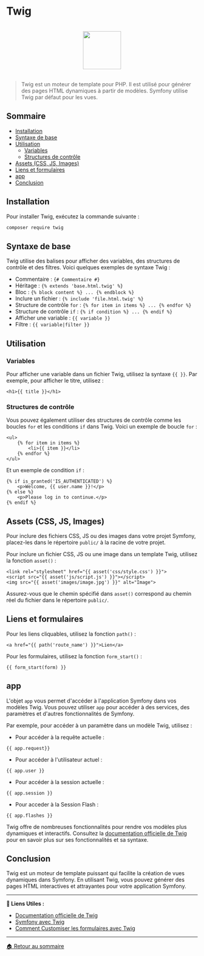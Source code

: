 # Twig

<br>

<center>
<img src="https://symfony.com/logos/symfony_black_03.png" width="100">
</center>

<br>

> Twig est un moteur de template pour PHP. Il est utilisé pour générer des pages HTML dynamiques à partir de modèles. Symfony utilise Twig par défaut pour les vues.

## Sommaire

-   [Installation](#installation)
-   [Syntaxe de base](#syntaxe-de-base)
-   [Utilisation](#utilisation)
    -   [Variables](#variables)
    -   [Structures de contrôle](#structures-de-contrôle)
-   [Assets (CSS, JS, Images)](#assets-css-js-images)
-   [Liens et formulaires](#liens-et-formulaires)
-   [app](#app)
-   [Conclusion](#conclusion)

## Installation

Pour installer Twig, exécutez la commande suivante :

```bash
composer require twig
```

## Syntaxe de base

Twig utilise des balises pour afficher des variables, des structures de contrôle et des filtres. Voici quelques exemples de syntaxe Twig :

-   Commentaire : `{# Commentaire #}`
-   Héritage : `{% extends 'base.html.twig' %}`
-   Bloc : `{% block content %} ... {% endblock %}`
-   Inclure un fichier : `{% include 'file.html.twig' %}`
-   Structure de contrôle `for` : `{% for item in items %} ... {% endfor %}`
-   Structure de contrôle `if` : `{% if condition %} ... {% endif %}`
-   Afficher une variable : `{{ variable }}`
-   Filtre : `{{ variable|filter }}`

## Utilisation

### Variables

Pour afficher une variable dans un fichier Twig, utilisez la syntaxe `{{ }}`. Par exemple, pour afficher le titre, utilisez :

```twig
<h1>{{ title }}</h1>
```

### Structures de contrôle

Vous pouvez également utiliser des structures de contrôle comme les boucles `for` et les conditions `if` dans Twig. Voici un exemple de boucle `for` :

```twig
<ul>
    {% for item in items %}
        <li>{{ item }}</li>
    {% endfor %}
</ul>
```

Et un exemple de condition `if` :

```twig
{% if is_granted('IS_AUTHENTICATED') %}
    <p>Welcome, {{ user.name }}!</p>
{% else %}
    <p>Please log in to continue.</p>
{% endif %}
```

## Assets (CSS, JS, Images)

Pour inclure des fichiers CSS, JS ou des images dans votre projet Symfony, placez-les dans le répertoire `public/` à la racine de votre projet.

Pour inclure un fichier CSS, JS ou une image dans un template Twig, utilisez la fonction `asset()` :

```twig
<link rel="stylesheet" href="{{ asset('css/style.css') }}">
<script src="{{ asset('js/script.js') }}"></script>
<img src="{{ asset('images/image.jpg') }}" alt="Image">
```

Assurez-vous que le chemin spécifié dans `asset()` correspond au chemin réel du fichier dans le répertoire `public/`.

## Liens et formulaires

Pour les liens cliquables, utilisez la fonction `path()` :

```twig
<a href="{{ path('route_name') }}">Lien</a>
```

Pour les formulaires, utilisez la fonction `form_start()` :

```twig
{{ form_start(form) }}
```

## app

L'objet `app` vous permet d'accéder à l'application Symfony dans vos modèles Twig. Vous pouvez utiliser `app` pour accéder à des services, des paramètres et d'autres fonctionnalités de Symfony.

Par exemple, pour accéder à un paramètre dans un modèle Twig, utilisez :

-   Pour accéder à la requête actuelle :

```twig
{{ app.request}}
```

-   Pour accéder à l'utilisateur actuel :

```twig
{{ app.user }}
```

-   Pour accéder à la session actuelle :

```twig
{{ app.session }}
```

-   Pour acceder à la Session Flash :

```twig
{{ app.flashes }}
```

Twig offre de nombreuses fonctionnalités pour rendre vos modèles plus dynamiques et interactifs. Consultez la [documentation officielle de Twig](https://twig.symfony.com/doc/3.x/) pour en savoir plus sur ses fonctionnalités et sa syntaxe.

## Conclusion

Twig est un moteur de template puissant qui facilite la création de vues dynamiques dans Symfony. En utilisant Twig, vous pouvez générer des pages HTML interactives et attrayantes pour votre application Symfony.

---

**🔗 Liens Utiles :**

-   [Documentation officielle de Twig](https://twig.symfony.com/doc/3.x/)
-   [Symfony avec Twig](https://symfony.com/doc/current/templating.html)
-   [Comment Customiser les formulaires avec Twig](https://symfony.com/doc/current/form/form_customization.html)

---

[🏠 Retour au sommaire](#)
